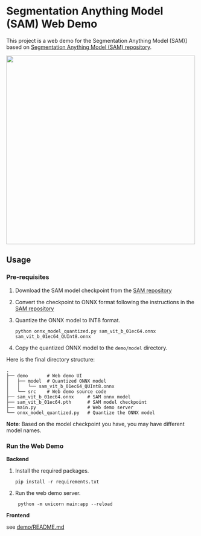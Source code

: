 # Segmentation Anything Model (SAM) Web Demo

This project is a web demo for the Segmentation Anything Model (SAM)] based
on [Segmentation Anything Model (SAM) repository](https://github.com/facebookresearch/segment-anything/tree/dca509fe793f601edb92606367a655c15ac00fdf/demo).

<img src="https://github.com/daniel-code/sam_web/raw/main/assets/demo.gif" width="500"/>

## Usage

### Pre-requisites

1. Download the SAM model checkpoint from
   the [SAM repository](https://github.com/facebookresearch/segment-anything?tab=readme-ov-file#model-checkpoints)
2. Convert the checkpoint to ONNX format following the instructions in the
   [SAM repository](https://github.com/facebookresearch/segment-anything?tab=readme-ov-file#onnx-export)
3. Quantize the ONNX model to INT8 format.

   ```shell
   python onnx_model_quantized.py sam_vit_b_01ec64.onnx sam_vit_b_01ec64_QUInt8.onnx
   ```

4. Copy the quantized ONNX model to the `demo/model` directory.

Here is the final directory structure:

```
.
├── demo       # Web demo UI
│   ├── model  # Quantized ONNX model
│   │   └── sam_vit_b_01ec64_QUInt8.onnx
│   └── src    # Web demo source code
├── sam_vit_b_01ec64.onnx     # SAM onnx model
├── sam_vit_b_01ec64.pth      # SAM model checkpoint
├── main.py                   # Web demo server
└── onnx_model_quantized.py   # Quantize the ONNX model
```

**Note**: Based on the model checkpoint you have, you may have different model names.

### Run the Web Demo

**Backend**

1. Install the required packages.

   ```shell
   pip install -r requirements.txt
   ```
2. Run the web demo server.

   ```shell
    python -m uvicorn main:app --reload 
    ```

**Frontend**

see [demo/README.md](./demo/README.md)
